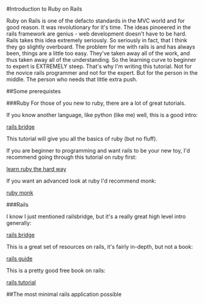 #Introduction to Ruby on Rails

Ruby on Rails is one of the defacto standards in the MVC world and for good reason.  It was revolutionary for it's time.  The ideas pinoeered in the rails framework are genius - web development doesn't have to be hard.  Rails takes this idea extremely seriously.  So seriously in fact, that I think they go slightly overboard.  The problem for me with rails is and has always been, things are a little too easy.  They've taken away all of the work, and thus taken away all of the understanding.  So the learning curve to beginner to expert is EXTREMELY steep.  That's why I'm writing this tutorial.  Not for the novice rails programmer and not for the expert.  But for the person in the middle.  The person who needs that little extra push.

##Some prerequistes

###Ruby
For those of you new to ruby, there are a lot of great tutorials.

If you know another language, like python (like me) well, this is a good intro:

[rails bridge](http://docs.railsbridge.org/intro-to-rails/ruby_language)

This tutorial will give you all the basics of ruby (but no fluff).  

If you are beginner to programming and want rails to be your new toy, I'd recommend going through this tutorial on ruby first:

[learn ruby the hard way](http://learnrubythehardway.org/book/)

If you want an advanced look at ruby I'd recommend monk:

[ruby monk](https://rubymonk.com/)

###Rails

I know I just mentioned railsbridge, but it's a really great high level intro generally:

[rails bridge](http://docs.railsbridge.org/intro-to-rails/ruby_language)

This is a great set of resources on rails, it's fairly in-depth, but not a book:

[rails guide](http://guides.rubyonrails.org/)

This is a pretty good free book on rails:

[rails tutorial](https://www.railstutorial.org)


##The most minimal rails application possible

 
